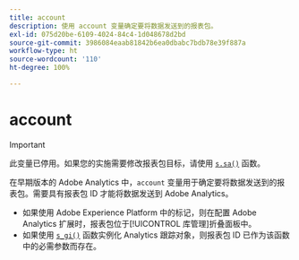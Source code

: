 ```yaml
---
title: account
description: 使用 account 变量确定要将数据发送到的报表包。
exl-id: 075d20be-6109-4024-84c4-1d048678d2bd
source-git-commit: 3986084eaab81842b6ea0dbabc7bdb78e39f887a
workflow-type: ht
source-wordcount: '110'
ht-degree: 100%

---
```


# account

>[!IMPORTANT]
>
>此变量已停用。如果您的实施需要修改报表包目标，请使用 [`s.sa()`](../functions/sa-method.md) 函数。

在早期版本的 Adobe Analytics 中，`account` 变量用于确定要将数据发送到的报表包。需要具有报表包 ID 才能将数据发送到 Adobe Analytics。

* 如果使用 Adobe Experience Platform 中的标记，则在配置 Adobe Analytics 扩展时，报表包位于[!UICONTROL 库管理]折叠面板中。
* 如果使用 [`s_gi()`](../functions/s-gi.md) 函数实例化 Analytics 跟踪对象，则报表包 ID 已作为该函数中的必需参数而存在。
